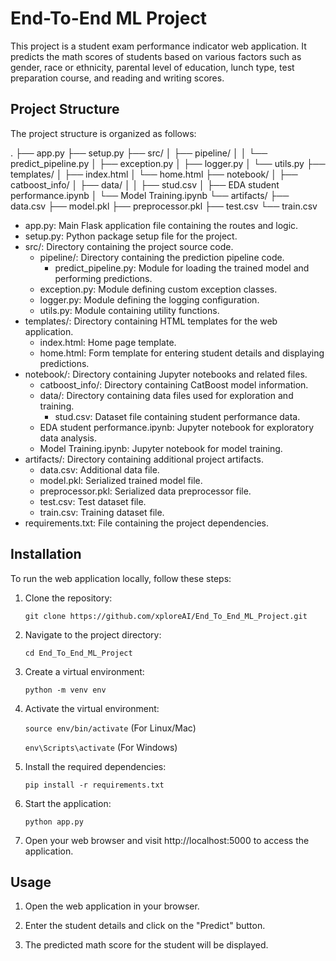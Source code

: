 # End-To-End ML Project

This project is a student exam performance indicator web application. It predicts the math scores of students based on various factors such as gender, race or ethnicity, parental level of education, lunch type, test preparation course, and reading and writing scores.

## Project Structure

The project structure is organized as follows:

.
├── app.py
├── setup.py
├── src/
│ ├── pipeline/
│ │ └── predict_pipeline.py
│ ├── exception.py
│ ├── logger.py
│ └── utils.py
├── templates/
│ ├── index.html
│ └── home.html
├── notebook/
│ ├── catboost_info/
│ ├── data/
│ │ ├── stud.csv
│ ├── EDA student performance.ipynb
│ └── Model Training.ipynb
└── artifacts/
├── data.csv
├── model.pkl
├── preprocessor.pkl
├── test.csv
└── train.csv



- app.py: Main Flask application file containing the routes and logic.
- setup.py: Python package setup file for the project.
- src/: Directory containing the project source code.
  - pipeline/: Directory containing the prediction pipeline code.
    - predict_pipeline.py: Module for loading the trained model and performing predictions.
  - exception.py: Module defining custom exception classes.
  - logger.py: Module defining the logging configuration.
  - utils.py: Module containing utility functions.
- templates/: Directory containing HTML templates for the web application.
  - index.html: Home page template.
  - home.html: Form template for entering student details and displaying predictions.
- notebook/: Directory containing Jupyter notebooks and related files.
  - catboost_info/: Directory containing CatBoost model information.
  - data/: Directory containing data files used for exploration and training.
    - stud.csv: Dataset file containing student performance data.
  - EDA student performance.ipynb: Jupyter notebook for exploratory data analysis.
  - Model Training.ipynb: Jupyter notebook for model training.
- artifacts/: Directory containing additional project artifacts.
  - data.csv: Additional data file.
  - model.pkl: Serialized trained model file.
  - preprocessor.pkl: Serialized data preprocessor file.
  - test.csv: Test dataset file.
  - train.csv: Training dataset file.
- requirements.txt: File containing the project dependencies.

## Installation

To run the web application locally, follow these steps:

1. Clone the repository:

   `git clone https://github.com/xploreAI/End_To_End_ML_Project.git`

2. Navigate to the project directory:

   `cd End_To_End_ML_Project`

3. Create a virtual environment:

   `python -m venv env`

4. Activate the virtual environment:

   `source env/bin/activate`  (For Linux/Mac)

   `env\Scripts\activate`  (For Windows)

5. Install the required dependencies:

   `pip install -r requirements.txt`

6. Start the application:

   `python app.py`

7. Open your web browser and visit http://localhost:5000 to access the application.

## Usage

1. Open the web application in your browser.

2. Enter the student details and click on the "Predict" button.

3. The predicted math score for the student will be displayed.

